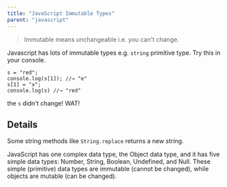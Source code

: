 ```yaml
---
title: "JavaScript Immutable Types"
parent: "javascript"
---
```


> Immutable means unchangeable i.e. you can't change.

Javascript has lots of immutable types e.g. `string` primitive type. Try this in your console.

    s = "red";
    console.log(s[1]); //→ "e"
    s[1] = "x";
    console.log(s) //→ "red"

the `s` didn't change! <a>WAT</a>!

## Details

Some string methods like `String.replace` returns a new string.

JavaScript has one complex data type, the Object data type, and it has five simple data types: Number, String, Boolean, Undefined, and Null. These simple (primitive) data types are immutable (cannot be changed), while objects are mutable (can be changed).
